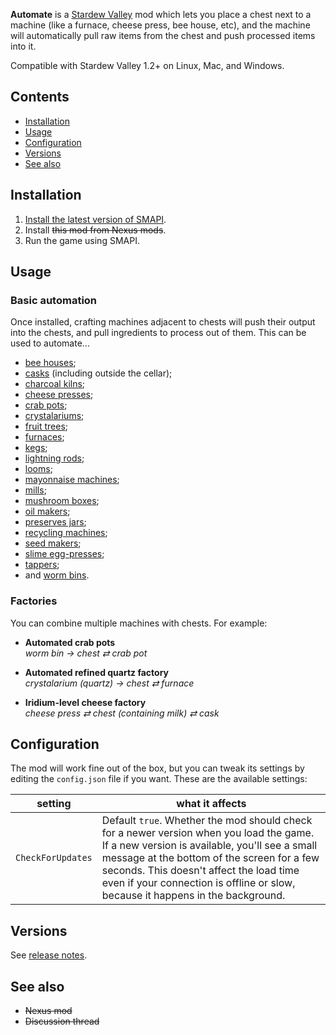 ﻿**Automate** is a [Stardew Valley](http://stardewvalley.net/) mod which lets you place a chest
next to a machine (like a furnace, cheese press, bee house, etc), and the machine will
automatically pull raw items from the chest and push processed items into it.

Compatible with Stardew Valley 1.2+ on Linux, Mac, and Windows.

## Contents
* [Installation](#installation)
* [Usage](#usage)
* [Configuration](#configuration)
* [Versions](#versions)
* [See also](#see-also)

## Installation
1. [Install the latest version of SMAPI](http://canimod.com/guides/using-mods#installing-smapi).
3. Install <s>this mod from Nexus mods</s>.
4. Run the game using SMAPI.

## Usage
### Basic automation
Once installed, crafting machines adjacent to chests will push their output into the chests, and
pull ingredients to process out of them. This can be used to automate...
* [bee houses](http://stardewvalleywiki.com/Bee_House);
* [casks](http://stardewvalleywiki.com/Cask) (including outside the cellar);
* [charcoal kilns](http://stardewvalleywiki.com/Charcoal_Kiln);
* [cheese presses](http://stardewvalleywiki.com/Cheese_Press);
* [crab pots](http://stardewvalleywiki.com/Crab_Pot);
* [crystalariums](http://stardewvalleywiki.com/Crystalarium);
* [fruit trees](http://stardewvalleywiki.com/Fruit_Trees);
* [furnaces](http://stardewvalleywiki.com/Furnace);
* [kegs](http://stardewvalleywiki.com/Keg);
* [lightning rods](http://stardewvalleywiki.com/Lightning_Rod);
* [looms](http://stardewvalleywiki.com/Loom);
* [mayonnaise machines](http://stardewvalleywiki.com/Mayonnaise_Machine);
* [mills](http://stardewvalleywiki.com/Mill);
* [mushroom boxes](http://stardewvalleywiki.com/The_Cave#Mushrooms);
* [oil makers](http://stardewvalleywiki.com/Oil_Maker);
* [preserves jars](http://stardewvalleywiki.com/Preserves_Jar);
* [recycling machines](http://stardewvalleywiki.com/Recycling_Machine);
* [seed makers](http://stardewvalleywiki.com/Seed_Maker);
* [slime egg-presses](http://stardewvalleywiki.com/Slime_Egg);
* [tappers](http://stardewvalleywiki.com/Tapper);
* and [worm bins](http://stardewvalleywiki.com/Worm_Bin).

### Factories
You can combine multiple machines with chests. For example:

* **Automated crab pots**  
  _worm bin → chest ⇄ crab pot_

* **Automated refined quartz factory**  
  _crystalarium (quartz) → chest ⇄ furnace_

* **Iridium-level cheese factory**  
  _cheese press ⇄ chest (containing milk) ⇄ cask_

## Configuration
The mod will work fine out of the box, but you can tweak its settings by editing the `config.json`
file if you want. These are the available settings:

| setting           | what it affects
| ----------------- | -------------------
| `CheckForUpdates` | Default `true`. Whether the mod should check for a newer version when you load the game. If a new version is available, you'll see a small message at the bottom of the screen for a few seconds. This doesn't affect the load time even if your connection is offline or slow, because it happens in the background.

## Versions
See [release notes](release-notes.md).

## See also
* <s>Nexus mod</s>
* <s>Discussion thread</s>
